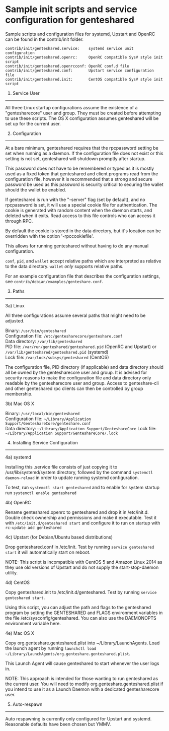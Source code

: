 Sample init scripts and service configuration for genteshared
==========================================================

Sample scripts and configuration files for systemd, Upstart and OpenRC
can be found in the contrib/init folder.

    contrib/init/genteshared.service:    systemd service unit configuration
    contrib/init/genteshared.openrc:     OpenRC compatible SysV style init script
    contrib/init/genteshared.openrcconf: OpenRC conf.d file
    contrib/init/genteshared.conf:       Upstart service configuration file
    contrib/init/genteshared.init:       CentOS compatible SysV style init script

1. Service User
---------------------------------

All three Linux startup configurations assume the existence of a "gentesharecore" user
and group.  They must be created before attempting to use these scripts.
The OS X configuration assumes genteshared will be set up for the current user.

2. Configuration
---------------------------------

At a bare minimum, genteshared requires that the rpcpassword setting be set
when running as a daemon.  If the configuration file does not exist or this
setting is not set, genteshared will shutdown promptly after startup.

This password does not have to be remembered or typed as it is mostly used
as a fixed token that genteshared and client programs read from the configuration
file, however it is recommended that a strong and secure password be used
as this password is security critical to securing the wallet should the
wallet be enabled.

If genteshared is run with the "-server" flag (set by default), and no rpcpassword is set,
it will use a special cookie file for authentication. The cookie is generated with random
content when the daemon starts, and deleted when it exits. Read access to this file
controls who can access it through RPC.

By default the cookie is stored in the data directory, but it's location can be overridden
with the option '-rpccookiefile'.

This allows for running genteshared without having to do any manual configuration.

`conf`, `pid`, and `wallet` accept relative paths which are interpreted as
relative to the data directory. `wallet` *only* supports relative paths.

For an example configuration file that describes the configuration settings,
see `contrib/debian/examples/genteshare.conf`.

3. Paths
---------------------------------

3a) Linux

All three configurations assume several paths that might need to be adjusted.

Binary:              `/usr/bin/genteshared`  
Configuration file:  `/etc/gentesharecore/genteshare.conf`  
Data directory:      `/var/lib/genteshared`  
PID file:            `/var/run/genteshared/genteshared.pid` (OpenRC and Upstart) or `/var/lib/genteshared/genteshared.pid` (systemd)  
Lock file:           `/var/lock/subsys/genteshared` (CentOS)  

The configuration file, PID directory (if applicable) and data directory
should all be owned by the gentesharecore user and group.  It is advised for security
reasons to make the configuration file and data directory only readable by the
gentesharecore user and group.  Access to genteshare-cli and other genteshared rpc clients
can then be controlled by group membership.

3b) Mac OS X

Binary:              `/usr/local/bin/genteshared`  
Configuration file:  `~/Library/Application Support/GenteshareCore/genteshare.conf`  
Data directory:      `~/Library/Application Support/GenteshareCore`
Lock file:           `~/Library/Application Support/GenteshareCore/.lock`

4. Installing Service Configuration
-----------------------------------

4a) systemd

Installing this .service file consists of just copying it to
/usr/lib/systemd/system directory, followed by the command
`systemctl daemon-reload` in order to update running systemd configuration.

To test, run `systemctl start genteshared` and to enable for system startup run
`systemctl enable genteshared`

4b) OpenRC

Rename genteshared.openrc to genteshared and drop it in /etc/init.d.  Double
check ownership and permissions and make it executable.  Test it with
`/etc/init.d/genteshared start` and configure it to run on startup with
`rc-update add genteshared`

4c) Upstart (for Debian/Ubuntu based distributions)

Drop genteshared.conf in /etc/init.  Test by running `service genteshared start`
it will automatically start on reboot.

NOTE: This script is incompatible with CentOS 5 and Amazon Linux 2014 as they
use old versions of Upstart and do not supply the start-stop-daemon utility.

4d) CentOS

Copy genteshared.init to /etc/init.d/genteshared. Test by running `service genteshared start`.

Using this script, you can adjust the path and flags to the genteshared program by
setting the GENTESHARED and FLAGS environment variables in the file
/etc/sysconfig/genteshared. You can also use the DAEMONOPTS environment variable here.

4e) Mac OS X

Copy org.genteshare.genteshared.plist into ~/Library/LaunchAgents. Load the launch agent by
running `launchctl load ~/Library/LaunchAgents/org.genteshare.genteshared.plist`.

This Launch Agent will cause genteshared to start whenever the user logs in.

NOTE: This approach is intended for those wanting to run genteshared as the current user.
You will need to modify org.genteshare.genteshared.plist if you intend to use it as a
Launch Daemon with a dedicated gentesharecore user.

5. Auto-respawn
-----------------------------------

Auto respawning is currently only configured for Upstart and systemd.
Reasonable defaults have been chosen but YMMV.
